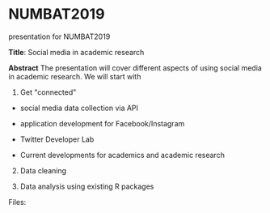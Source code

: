 # NUMBAT2019
presentation for NUMBAT2019

**Title**: Social media in academic research
 
**Abstract**
The presentation will cover different aspects of using social media in academic research. We will start with

1. Get "connected"
+ social media data collection via API

+ application development for Facebook/Instagram

+ Twitter Developer Lab

+ Current developments for academics and academic research

2. Data cleaning 

3. Data analysis using existing R packages 


Files:
